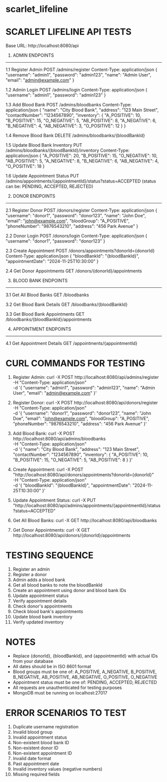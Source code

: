 # scarlet_lifeline

SCARLET LIFELINE API TESTS
=========================

Base URL: http://localhost:8080/api

1. ADMIN ENDPOINTS
-----------------

1.1 Register Admin
POST /admins/register
Content-Type: application/json
{
    "username": "admin1",
    "password": "admin123",
    "name": "Admin User",
    "email": "admin@example.com"
}

1.2 Admin Login
POST /admins/login
Content-Type: application/json
{
    "username": "admin1",
    "password": "admin123"
}

1.3 Add Blood Bank
POST /admins/bloodbanks
Content-Type: application/json
{
    "name": "City Blood Bank",
    "address": "123 Main Street",
    "contactNumber": "1234567890",
    "inventory": {
        "A_POSITIVE": 10,
        "B_POSITIVE": 15,
        "O_NEGATIVE": 5,
        "AB_POSITIVE": 8,
        "A_NEGATIVE": 6,
        "B_NEGATIVE": 4,
        "AB_NEGATIVE": 3,
        "O_POSITIVE": 12
    }
}

1.4 Remove Blood Bank
DELETE /admins/bloodbanks/{bloodBankId}

1.5 Update Blood Bank Inventory
PUT /admins/bloodbanks/{bloodBankId}/inventory
Content-Type: application/json
{
    "A_POSITIVE": 20,
    "B_POSITIVE": 15,
    "O_NEGATIVE": 10,
    "AB_POSITIVE": 5,
    "A_NEGATIVE": 8,
    "B_NEGATIVE": 6,
    "AB_NEGATIVE": 4,
    "O_POSITIVE": 18
}

1.6 Update Appointment Status
PUT /admins/appointments/{appointmentId}/status?status=ACCEPTED
(status can be: PENDING, ACCEPTED, REJECTED)

2. DONOR ENDPOINTS
-----------------

2.1 Register Donor
POST /donors/register
Content-Type: application/json
{
    "username": "donor1",
    "password": "donor123",
    "name": "John Doe",
    "email": "john@example.com",
    "bloodGroup": "A_POSITIVE",
    "phoneNumber": "9876543210",
    "address": "456 Park Avenue"
}

2.2 Donor Login
POST /donors/login
Content-Type: application/json
{
    "username": "donor1",
    "password": "donor123"
}

2.3 Create Appointment
POST /donors/appointments?donorId={donorId}
Content-Type: application/json
{
    "bloodBankId": "{bloodBankId}",
    "appointmentDate": "2024-11-25T10:30:00"
}

2.4 Get Donor Appointments
GET /donors/{donorId}/appointments

3. BLOOD BANK ENDPOINTS
----------------------

3.1 Get All Blood Banks
GET /bloodbanks

3.2 Get Blood Bank Details
GET /bloodbanks/{bloodBankId}

3.3 Get Blood Bank Appointments
GET /bloodbanks/{bloodBankId}/appointments

4. APPOINTMENT ENDPOINTS
-----------------------

4.1 Get Appointment Details
GET /appointments/{appointmentId}

CURL COMMANDS FOR TESTING
========================

1. Register Admin:
curl -X POST http://localhost:8080/api/admins/register \
-H "Content-Type: application/json" \
-d '{
    "username": "admin1",
    "password": "admin123",
    "name": "Admin User",
    "email": "admin@example.com"
}'

2. Register Donor:
curl -X POST http://localhost:8080/api/donors/register \
-H "Content-Type: application/json" \
-d '{
    "username": "donor1",
    "password": "donor123",
    "name": "John Doe",
    "email": "john@example.com",
    "bloodGroup": "A_POSITIVE",
    "phoneNumber": "9876543210",
    "address": "456 Park Avenue"
}'

3. Add Blood Bank:
curl -X POST http://localhost:8080/api/admins/bloodbanks \
-H "Content-Type: application/json" \
-d '{
    "name": "City Blood Bank",
    "address": "123 Main Street",
    "contactNumber": "1234567890",
    "inventory": {
        "A_POSITIVE": 10,
        "B_POSITIVE": 15,
        "O_NEGATIVE": 5,
        "AB_POSITIVE": 8
    }
}'

4. Create Appointment:
curl -X POST "http://localhost:8080/api/donors/appointments?donorId={donorId}" \
-H "Content-Type: application/json" \
-d '{
    "bloodBankId": "{bloodBankId}",
    "appointmentDate": "2024-11-25T10:30:00"
}'

5. Update Appointment Status:
curl -X PUT "http://localhost:8080/api/admins/appointments/{appointmentId}/status?status=ACCEPTED"

6. Get All Blood Banks:
curl -X GET http://localhost:8080/api/bloodbanks

7. Get Donor Appointments:
curl -X GET http://localhost:8080/api/donors/{donorId}/appointments

TESTING SEQUENCE
===============

1. Register an admin
2. Register a donor
3. Admin adds a blood bank
4. Get all blood banks to note the bloodBankId
5. Create an appointment using donor and blood bank IDs
6. Update appointment status
7. Verify appointment details
8. Check donor's appointments
9. Check blood bank's appointments
10. Update blood bank inventory
11. Verify updated inventory

NOTES
=====
- Replace {donorId}, {bloodBankId}, and {appointmentId} with actual IDs from your database
- All dates should be in ISO 8601 format
- Blood groups must be one of: A_POSITIVE, A_NEGATIVE, B_POSITIVE, B_NEGATIVE, AB_POSITIVE, AB_NEGATIVE, O_POSITIVE, O_NEGATIVE
- Appointment status must be one of: PENDING, ACCEPTED, REJECTED
- All requests are unauthenticated for testing purposes
- MongoDB must be running on localhost:27017

ERROR SCENARIOS TO TEST
======================
1. Duplicate username registration
2. Invalid blood group
3. Invalid appointment status
4. Non-existent blood bank ID
5. Non-existent donor ID
6. Non-existent appointment ID
7. Invalid date format
8. Past appointment date
9. Invalid inventory values (negative numbers)
10. Missing required fields
